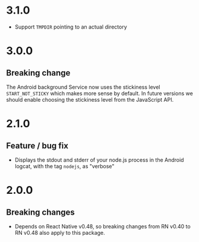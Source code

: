 # 3.1.0

- Support `TMPDIR` pointing to an actual directory

# 3.0.0

## Breaking change

The Android background Service now uses the stickiness level `START_NOT_STICKY` which makes more sense by default. In future versions we should enable choosing the stickiness level from the JavaScript API.

# 2.1.0

## Feature / bug fix

- Displays the stdout and stderr of your node.js process in the Android logcat, with the tag `nodejs`, as "verbose"

# 2.0.0

## Breaking changes

- Depends on React Native v0.48, so breaking changes from RN v0.40 to RN v0.48 also apply to this package.

